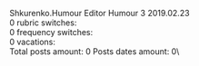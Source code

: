 Shkurenko.Humour	Editor Humour 3 2019.02.23\
0 rubric switches:\
0 frequency switches:\
0 vacations:\
Total posts amount: 0	Posts dates amount: 0\
